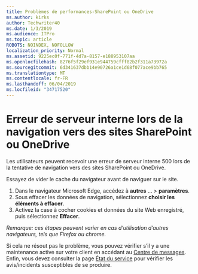 ```yaml
---
title: Problèmes de performances-SharePoint ou OneDrive
ms.author: kirks
author: Techwriter40
ms.date: 1/3/2019
ms.audience: ITPro
ms.topic: article
ROBOTS: NOINDEX, NOFOLLOW
localization_priority: Normal
ms.assetid: 9225ec0f-771f-4d7a-8157-e188953107aa
ms.openlocfilehash: 8276f5f29ef931e944759cfff82b2f311a73972a
ms.sourcegitcommit: 6d341637dbb14e90726a1ce1d68f077ace9bb765
ms.translationtype: MT
ms.contentlocale: fr-FR
ms.lasthandoff: 06/04/2019
ms.locfileid: "34717520"
---
```

# <a name="internal-server-error-when-navigating-to-sharepoint-or-onedrive-sites"></a>Erreur de serveur interne lors de la navigation vers des sites SharePoint ou OneDrive

<p><span style="mso-bidi-font-family: Calibri; mso-bidi-theme-font: minor-latin;">Les utilisateurs peuvent recevoir une erreur de serveur interne 500 lors de la tentative de navigation vers des sites SharePoint ou OneDrive.</span></p> <p><span style="mso-bidi-font-family: Calibri; mso-bidi-theme-font: minor-latin;">Essayez de vider le cache du navigateur avant de naviguer sur le site.</span></p> <ol> <li><span style="mso-bidi-font-family: Calibri; mso-bidi-theme-font: minor-latin;">Dans le navigateur Microsoft Edge, accédez à <strong>autres</strong> &hellip; &gt; <strong>paramètres</strong>.</span></li> <li><span style="mso-bidi-font-family: Calibri; mso-bidi-theme-font: minor-latin;">Sous effacer les données de navigation, sélectionnez <strong>choisir les éléments à effacer</strong>.</span></li> <li><span style="mso-bidi-font-family: Calibri; mso-bidi-theme-font: minor-latin;">Activez la case à cocher cookies et données du site Web enregistré, puis sélectionnez <strong>Effacer</strong>.</span></li> </ol> <p><em style="mso-bidi-font-style: normal;"><span style="mso-bidi-font-family: Calibri; mso-bidi-theme-font: minor-latin;">Remarque: ces étapes peuvent varier en cas d’utilisation d’autres navigateurs, tels que Firefox ou chrome.</span></em></p> <p><span style="mso-bidi-font-family: Calibri; mso-bidi-theme-font: minor-latin;">Si cela ne résout pas le problème, vous pouvez vérifier s’il y a une maintenance active sur votre client en accédant au <a href="https://portal.office.com/adminportal/home#/MessageCenter">Centre de messages</a>. Enfin, vous devez consulter la page <a href="https://portal.office.com/adminportal/home#/servicehealth">État du service</a> pour vérifier les avis/incidents susceptibles de se produire.</span></p>

